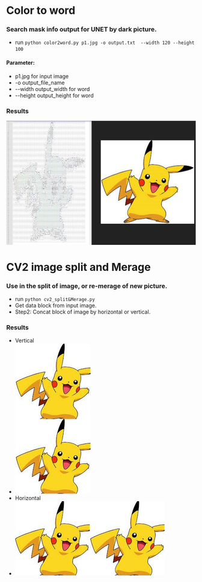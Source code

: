 
# Color to word
### Search mask info output for UNET by dark picture.
- run ```python color2word.py p1.jpg -o output.txt  --width 120 --height 100``` 
#### Parameter:
- p1.jpg for input image
- -o output_file_name
- --width output_width for word
- --height output_height for word
### Results
![img/test1.jpg](img/test1.JPG)

# CV2 image split and Merage
### Use in the split of image, or re-merage of new picture.
- run ```python cv2_split&Merage.py``` 
- Get data block from input image.
- Step2: Concat block of image by horizontal or vertical.
### Results
- Vertical
- ![img/test2.jpg](img/test2.JPG)
- Horizontal
- ![img/test3.jpg](img/test3.JPG)

